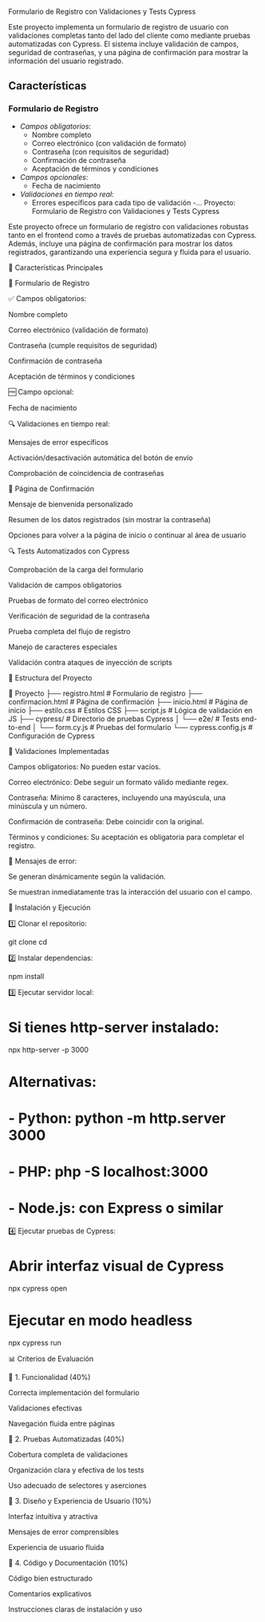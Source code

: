  Formulario de Registro con Validaciones y Tests Cypress

Este proyecto implementa un formulario de registro de usuario con validaciones completas tanto del lado del cliente como mediante pruebas automatizadas con Cypress. El sistema incluye validación de campos, seguridad de contraseñas, y una página de confirmación para mostrar la información del usuario registrado.



## Características

### Formulario de Registro
- *Campos obligatorios*:
  - Nombre completo
  - Correo electrónico (con validación de formato)
  - Contraseña (con requisitos de seguridad)
  - Confirmación de contraseña
  - Aceptación de términos y condiciones
- *Campos opcionales*:
  - Fecha de nacimiento
- *Validaciones en tiempo real*:
  - Errores específicos para cada tipo de validación
  -…
Proyecto: Formulario de Registro con Validaciones y Tests Cypress

Este proyecto ofrece un formulario de registro con validaciones robustas tanto en el frontend como a través de pruebas automatizadas con Cypress. Además, incluye una página de confirmación para mostrar los datos registrados, garantizando una experiencia segura y fluida para el usuario.

📌 Características Principales

📝 Formulario de Registro

✅ Campos obligatorios:

Nombre completo

Correo electrónico (validación de formato)

Contraseña (cumple requisitos de seguridad)

Confirmación de contraseña

Aceptación de términos y condiciones

🆓 Campo opcional:

Fecha de nacimiento

🔍 Validaciones en tiempo real:

Mensajes de error específicos

Activación/desactivación automática del botón de envío

Comprobación de coincidencia de contraseñas

🎉 Página de Confirmación

Mensaje de bienvenida personalizado

Resumen de los datos registrados (sin mostrar la contraseña)

Opciones para volver a la página de inicio o continuar al área de usuario

🔍 Tests Automatizados con Cypress

Comprobación de la carga del formulario

Validación de campos obligatorios

Pruebas de formato del correo electrónico

Verificación de seguridad de la contraseña

Prueba completa del flujo de registro

Manejo de caracteres especiales

Validación contra ataques de inyección de scripts

📂 Estructura del Proyecto

📂 Proyecto
├── registro.html       # Formulario de registro
├── confirmacion.html   # Página de confirmación
├── inicio.html         # Página de inicio
├── estilo.css          # Estilos CSS
├── script.js           # Lógica de validación en JS
├── cypress/            # Directorio de pruebas Cypress
│   └── e2e/            # Tests end-to-end
│       └── form.cy.js  # Pruebas del formulario
└── cypress.config.js   # Configuración de Cypress

🔧 Validaciones Implementadas

Campos obligatorios: No pueden estar vacíos.

Correo electrónico: Debe seguir un formato válido mediante regex.

Contraseña: Mínimo 8 caracteres, incluyendo una mayúscula, una minúscula y un número.

Confirmación de contraseña: Debe coincidir con la original.

Términos y condiciones: Su aceptación es obligatoria para completar el registro.

📢 Mensajes de error:

Se generan dinámicamente según la validación.

Se muestran inmediatamente tras la interacción del usuario con el campo.

🚀 Instalación y Ejecución

1️⃣ Clonar el repositorio:

git clone <URL-del-repositorio>
cd <nombre-del-directorio>

2️⃣ Instalar dependencias:

npm install

3️⃣ Ejecutar servidor local:

# Si tienes http-server instalado:
npx http-server -p 3000

# Alternativas:
# - Python: python -m http.server 3000
# - PHP: php -S localhost:3000
# - Node.js: con Express o similar

4️⃣ Ejecutar pruebas de Cypress:

# Abrir interfaz visual de Cypress
npx cypress open

# Ejecutar en modo headless
npx cypress run

📊 Criterios de Evaluación

📌 1. Funcionalidad (40%)

Correcta implementación del formulario

Validaciones efectivas

Navegación fluida entre páginas

📌 2. Pruebas Automatizadas (40%)

Cobertura completa de validaciones

Organización clara y efectiva de los tests

Uso adecuado de selectores y aserciones

📌 3. Diseño y Experiencia de Usuario (10%)

Interfaz intuitiva y atractiva

Mensajes de error comprensibles

Experiencia de usuario fluida

📌 4. Código y Documentación (10%)

Código bien estructurado

Comentarios explicativos

Instrucciones claras de instalación y uso